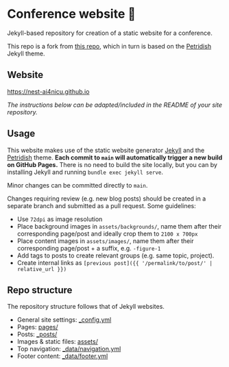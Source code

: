 # Conference website 🧫

Jekyll-based repository for creation of a static website for a conference.

This repo is a fork from [this repo](https://github.com/biomedepi/seizure_detection_challenge), which in turn is based on the [Petridish](https://peterdesmet.github.io/petridish) Jekyll theme.

## Website

https://nest-ai4nicu.github.io


_The instructions below can be adapted/included in the README of your site repository._

## Usage

This website makes use of the static website generator [Jekyll](https://jekyllrb.com/) and the [Petridish](https://github.com/peterdesmet/petridish) theme. **Each commit to `main` will automatically trigger a new build on GitHub Pages.** There is no need to build the site locally, but you can by installing Jekyll and running `bundle exec jekyll serve`.

Minor changes can be committed directly to `main`.

Changes requiring review (e.g. new blog posts) should be created in a separate branch and submitted as a pull request. Some guidelines:

- Use `72dpi` as image resolution
- Place background images in `assets/backgrounds/`, name them after their corresponding page/post and ideally crop them to `2100 x 700px`
- Place content images in `assets/images/`, name them after their corresponding page/post + a suffix, e.g. `-figure-1`
- Add tags to posts to create relevant groups (e.g. same topic, project).
- Create internal links as `[previous post]({{ '/permalink/to/post/' | relative_url }})`

## Repo structure

The repository structure follows that of Jekyll websites.

- General site settings: [_config.yml](_config.yml)
- Pages: [pages/](pages/)
- Posts: [_posts/](_posts/)
- Images & static files: [assets/](assets/)
- Top navigation: [_data/navigation.yml](_data/navigation.yml)
- Footer content: [_data/footer.yml](_data/footer.yml)
